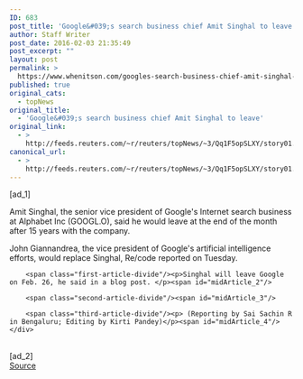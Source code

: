 ```yaml
---
ID: 683
post_title: 'Google&#039;s search business chief Amit Singhal to leave'
author: Staff Writer
post_date: 2016-02-03 21:35:49
post_excerpt: ""
layout: post
permalink: >
  https://www.whenitson.com/googles-search-business-chief-amit-singhal-to-leave/
published: true
original_cats:
  - topNews
original_title:
  - 'Google&#039;s search business chief Amit Singhal to leave'
original_link:
  - >
    http://feeds.reuters.com/~r/reuters/topNews/~3/Qq1F5opSLXY/story01.htm
canonical_url:
  - >
    http://feeds.reuters.com/~r/reuters/topNews/~3/Qq1F5opSLXY/story01.htm
---
```

 [ad_1]
<br><div id="articleText">
<span id="midArticle_start"/>

<span class="focusParagraph" readability="5"><p><span class="articleLocatio&lt;/span&gt;n">Amit Singhal, the senior vice president of Google's Internet search business at Alphabet Inc (<span id="symbol_GOOGL.O_0">GOOGL.O</span>), said he would leave at the end of the month after 15 years with the company. </span></p></span><span id="midArticle_0"/><p>John Giannandrea, the vice president of Google's artificial intelligence efforts, would replace Singhal, Re/code reported on Tuesday. </p><span id="midArticle_1"/>
        
        <span class="first-article-divide"/><p>Singhal will leave Google on Feb. 26, he said in a blog post. </p><span id="midArticle_2"/>
        
        <span class="second-article-divide"/><span id="midArticle_3"/>
        
        <span class="third-article-divide"/><p> (Reporting by Sai Sachin R in Bengaluru; Editing by Kirti Pandey)</p><span id="midArticle_4"/></div>
<br>[ad_2]
<br><a href="http://feeds.reuters.com/~r/reuters/topNews/~3/Qq1F5opSLXY/story01.htm">Source </a>